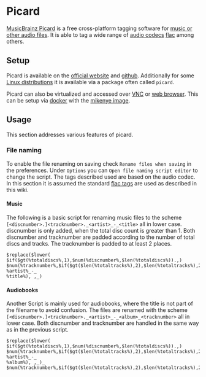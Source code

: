 # Picard

[MusicBrainz Picard](https://picard.musicbrainz.org/) is a free cross-platform
tagging software for [music or other audio files](./audio.md).
It is able to tag a wide range of [audio codecs](./audio.md#audio-codecs)
[flac](./flac_(codec).md) among others.

## Setup

Picard is available on the [official website](https://picard.musicbrainz.org/)
and [github](https://github.com/metabrainz/picard).
Additionally for some [Linux distributions](/wiki/linux/linux.md#distributions)
it is available via a package often called `picard`.

Picard can also be virtualized and accessed over [VNC](/wiki/vnc.md) or
[web browser](/wiki/web_browser.md).
This can be setup via [docker](/wiki/docker.md) with the
[mikenye image](/wiki/docker/mikenye_-_picard.md).

## Usage

This section addresses various features of picard.

### File naming

To enable the file renaming on saving check `Rename files when saving` in the
preferences.
Under `Options` you can `Open file naming script editor` to change the script.
The tags described used are based on the audio codec.
In this section it is assumed the standard
[flac tags](./flac_(codec).md#tagging) are used as described in this wiki.

#### Music

The following is a basic script for renaming music files to the scheme
`[<discnumber>.]<tracknumber>._<artist>_-_<title>`
all in lower case.
discnumber is only added, when the total disc count is greater than 1.
Both discnumber and tracknumber are padded according to the number of total
discs and tracks.
The tracknumber is padded to at least 2 places.

```
$replace($lower(
$if($gt(%totaldiscs%,1),$num(%discnumber%,$len(%totaldiscs%)).,)
$num(%tracknumber%,$if($gt($len(%totaltracks%),2),$len(%totaltracks%),2))._
%artist%_-_
%title%), ,_)
```

#### Audiobooks

Another Script is mainly used for audiobooks, where the title is not part of
the filename to avoid confusion.
The files are renamed with the scheme
`[<discnumber>.]<tracknumber>._<artist>_-_<album>_<tracknumber>`
all in lower case.
Both discnumber and tracknumber are handled in the same way as in the previous
script.

```
$replace($lower(
$if($gt(%totaldiscs%,1),$num(%discnumber%,$len(%totaldiscs%)).,)
$num(%tracknumber%,$if($gt($len(%totaltracks%),2),$len(%totaltracks%),2))._
%artist%_-_
%album%), ,_)_
$num(%tracknumber%,$if($gt($len(%totaltracks%),2),$len(%totaltracks%),2))
```

